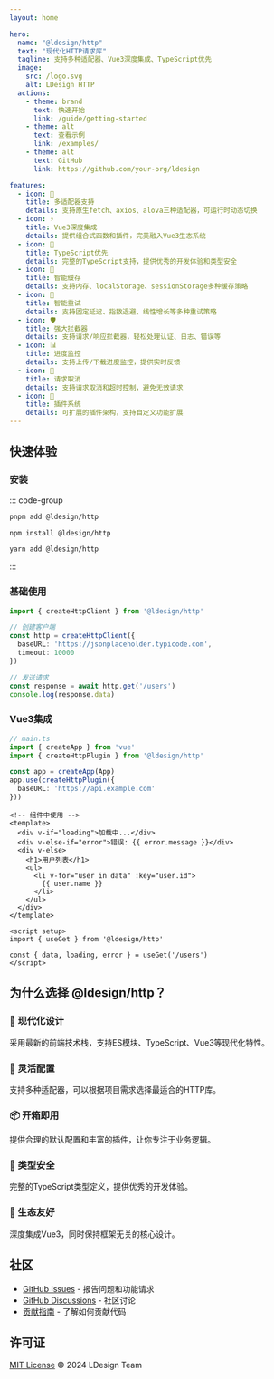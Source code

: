 ```yaml
---
layout: home

hero:
  name: "@ldesign/http"
  text: "现代化HTTP请求库"
  tagline: 支持多种适配器、Vue3深度集成、TypeScript优先
  image:
    src: /logo.svg
    alt: LDesign HTTP
  actions:
    - theme: brand
      text: 快速开始
      link: /guide/getting-started
    - theme: alt
      text: 查看示例
      link: /examples/
    - theme: alt
      text: GitHub
      link: https://github.com/your-org/ldesign

features:
  - icon: 🎯
    title: 多适配器支持
    details: 支持原生fetch、axios、alova三种适配器，可运行时动态切换
  - icon: ⚡
    title: Vue3深度集成
    details: 提供组合式函数和插件，完美融入Vue3生态系统
  - icon: 🔧
    title: TypeScript优先
    details: 完整的TypeScript支持，提供优秀的开发体验和类型安全
  - icon: 💾
    title: 智能缓存
    details: 支持内存、localStorage、sessionStorage多种缓存策略
  - icon: 🔄
    title: 智能重试
    details: 支持固定延迟、指数退避、线性增长等多种重试策略
  - icon: 🛡️
    title: 强大拦截器
    details: 支持请求/响应拦截器，轻松处理认证、日志、错误等
  - icon: 📊
    title: 进度监控
    details: 支持上传/下载进度监控，提供实时反馈
  - icon: 🚫
    title: 请求取消
    details: 支持请求取消和超时控制，避免无效请求
  - icon: 🎨
    title: 插件系统
    details: 可扩展的插件架构，支持自定义功能扩展
---
```


## 快速体验

### 安装

::: code-group

```bash [pnpm]
pnpm add @ldesign/http
```

```bash [npm]
npm install @ldesign/http
```

```bash [yarn]
yarn add @ldesign/http
```

:::

### 基础使用

```typescript
import { createHttpClient } from '@ldesign/http'

// 创建客户端
const http = createHttpClient({
  baseURL: 'https://jsonplaceholder.typicode.com',
  timeout: 10000
})

// 发送请求
const response = await http.get('/users')
console.log(response.data)
```

### Vue3集成

```typescript
// main.ts
import { createApp } from 'vue'
import { createHttpPlugin } from '@ldesign/http'

const app = createApp(App)
app.use(createHttpPlugin({
  baseURL: 'https://api.example.com'
}))
```

```vue
<!-- 组件中使用 -->
<template>
  <div v-if="loading">加载中...</div>
  <div v-else-if="error">错误: {{ error.message }}</div>
  <div v-else>
    <h1>用户列表</h1>
    <ul>
      <li v-for="user in data" :key="user.id">
        {{ user.name }}
      </li>
    </ul>
  </div>
</template>

<script setup>
import { useGet } from '@ldesign/http'

const { data, loading, error } = useGet('/users')
</script>
```

## 为什么选择 @ldesign/http？

### 🚀 现代化设计

采用最新的前端技术栈，支持ES模块、TypeScript、Vue3等现代化特性。

### 🔧 灵活配置

支持多种适配器，可以根据项目需求选择最适合的HTTP库。

### 📦 开箱即用

提供合理的默认配置和丰富的插件，让你专注于业务逻辑。

### 🎯 类型安全

完整的TypeScript类型定义，提供优秀的开发体验。

### 🌟 生态友好

深度集成Vue3，同时保持框架无关的核心设计。

## 社区

- [GitHub Issues](https://github.com/your-org/ldesign/issues) - 报告问题和功能请求
- [GitHub Discussions](https://github.com/your-org/ldesign/discussions) - 社区讨论
- [贡献指南](/contributing) - 了解如何贡献代码

## 许可证

[MIT License](https://github.com/your-org/ldesign/blob/main/LICENSE) © 2024 LDesign Team
